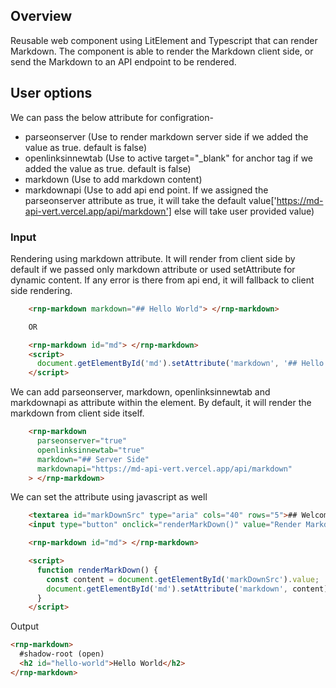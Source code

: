 ## Overview

Reusable web component using LitElement and Typescript that can render Markdown. The component is able to render the Markdown client side, or send the Markdown to an API endpoint to be rendered.

## User options

We can pass the below attribute for configration-

- parseonserver (Use to render markdown server side if we added the value as true. default is false)
- openlinksinnewtab (Use to active target="\_blank" for anchor tag if we added the value as true. default is false)
- markdown (Use to add markdown content)
- markdownapi (Use to add api end point. If we assigned the parseonserver attribute as true, it will take the default value['https://md-api-vert.vercel.app/api/markdown'] else will take user provided value)

### Input

Rendering using markdown attribute. It will render from client side by default if we passed only markdown attribute or used setAttribute for dynamic content. If any error is there from api end, it will fallback to client side rendering.

```html
    <rnp-markdown markdown="## Hello World"> </rnp-markdown>

    OR

    <rnp-markdown id="md"> </rnp-markdown>
    <script>
      document.getElementById('md').setAttribute('markdown', '## Hello World');
    </script>
```

We can add parseonserver, markdown, openlinksinnewtab and markdownapi as attribute within the element. By default, it will render the markdown from client side itself.

```html
    <rnp-markdown
      parseonserver="true"
      openlinksinnewtab="true"
      markdown="## Server Side"
      markdownapi="https://md-api-vert.vercel.app/api/markdown"
    > </rnp-markdown>
```

We can set the attribute using javascript as well

```html
    <textarea id="markDownSrc" type="aria" cols="40" rows="5">## Welcome to *renderMarkDown*</textarea>
    <input type="button" onclick="renderMarkDown()" value="Render Markdown" style="display: block; margin: 5px 0">

    <rnp-markdown id="md"> </rnp-markdown>

    <script>
      function renderMarkDown() {
        const content = document.getElementById('markDownSrc').value;
        document.getElementById('md').setAttribute('markdown', content);
      }
    </script>
```

Output

```html
<rnp-markdown>
  #shadow-root (open)
  <h2 id="hello-world">Hello World</h2>
</rnp-markdown>
```
